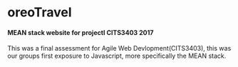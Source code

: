 # oreoTravel
#### MEAN stack website for projectI CITS3403 2017

This was a final assessment for Agile Web Devlopment(CITS3403), this was our groups first exposure to Javascript, more specifically the MEAN stack.


